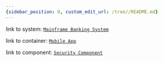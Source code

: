 ```yaml
---
{sidebar_position: 0, custom_edit_url: /tree//README.md}
---
```


link to system: [`Mainframe Banking System`](./systems/Mainframe%20Banking%20System-4/)

link to container: [`Mobile App`](./systems/Internet%20Banking%20System-7/Mobile%20App-9/)

link to component: [`Security Component`](./systems/Internet%20Banking%20System-7/API%20Application-11/Security%20Component-15/)

